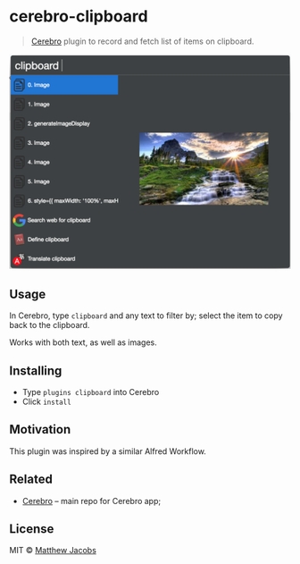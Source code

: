 # cerebro-clipboard

> [Cerebro](https://cerebroapp.com) plugin to record and fetch list of items on clipboard.

![](screenshot.png)

## Usage

In Cerebro, type `clipboard` and any text to filter by; select the item to copy back to the clipboard.

Works with both text, as well as images.

## Installing

* Type `plugins clipboard` into Cerebro
* Click `install`

## Motivation

This plugin was inspired by a similar Alfred Workflow.

## Related

- [Cerebro](http://github.com/KELiON/cerebro) – main repo for Cerebro app;

## License

MIT © [Matthew Jacobs](https://www.mattjdev.com)

